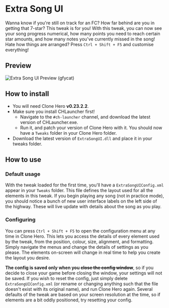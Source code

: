 # Extra Song UI
Wanna know if you're still on track for an FC? How far behind are you in getting that 7-star? This tweak is for you!
With this tweak, you can now see your song progress numerical, how many points you need to reach certain star amounts, and how many notes you've currently missed in the song! Hate how things are arranged? Press `Ctrl + Shift + F5` and customise everything!

## Preview
![Extra Song UI Preview (gfycat)](https://giant.gfycat.com/GrouchyEarlyIggypops.gif)

## How to install
- You will need Clone Hero **v0.23.2.2**.
- Make sure you install CHLauncher first!
  - Navigate to the `#ch-launcher` channel, and download the latest version of CHLauncher.exe.
  - Run it, and patch your version of Clone Hero with it. You should now have a `Tweaks` folder in your Clone Hero folder.
- Download the latest version of `ExtraSongUI.dll` and place it in your tweaks folder.

## How to use
### Default usage
With the tweak loaded for the first time, you'll have a `ExtraSongUIConfig.xml` appear in your `Tweaks` folder. This file defines the layout used for all the elements in this tweak. If you begin playing any song (not in practice mode), you should notice a bunch of new user interface labels on the left side of the highway. These will live update with details about the song as you play.

### Configuring
You can press `Ctrl + Shift + F5` to open the configuration menu at any time in Clone Hero. This lets you access the details of every element used by the tweak, from the position, colour, size, alignment, and formatting. Simply navigate the menus and change the details of settings as you please. The elements on-screen will change in real time to help you create the layout you desire.

**The config is saved only when you ~~close the config window~~**, so if you decide to close your game before closing the window, your settings will not be saved. If you wish to reset the config, just simply delete `ExtraSongUIConfig.xml` (or rename or changing anything such that the file doesn't exist with its original name), and run Clone Hero again. Several defaults of the tweak are based on your screen resolution at the time, so if elements are a bit oddly positioned, try resetting your config.